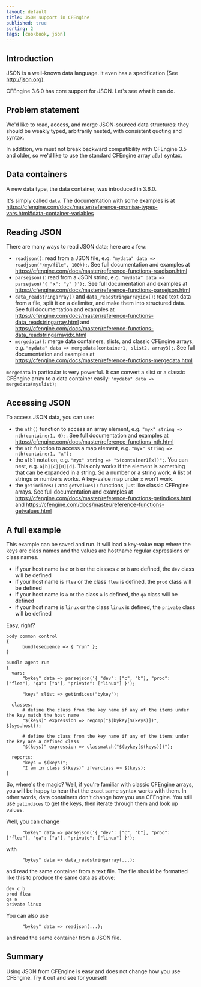 ```yaml
---
layout: default
title: JSON support in CFEngine
published: true
sorting: 2
tags: [cookbook, json]
---
```


## Introduction

JSON is a well-known data language. It even has a specification (See http://json.org).

CFEngine 3.6.0 has core support for JSON.  Let's see what it can do.

## Problem statement

We'd like to read, access, and merge JSON-sourced data structures:
they should be weakly typed, arbitrarily nested, with consistent
quoting and syntax.

In addition, we must not break backward compatibility with CFEngine
3.5 and older, so we'd like to use the standard CFEngine array `a[b]`
syntax.

## Data containers

A new data type, the data container, was introduced in 3.6.0.

It's simply called `data`.  The documentation with some examples is at https://cfengine.com/docs/master/reference-promise-types-vars.html#data-container-variables

## Reading JSON

There are many ways to read JSON data; here are a few:

* `readjson()`: read from a JSON file, e.g. `"mydata" data => readjson("/my/file", 100k);`.  See full documentation and examples at https://cfengine.com/docs/master/reference-functions-readjson.html
* `parsejson()`: read from a JSON string, e.g. `"mydata" data => parsejson('{ "x": "y" }');`.  See full documentation and examples at https://cfengine.com/docs/master/reference-functions-parsejson.html
* `data_readstringarray()` and `data_readstringarrayidx()`: read text data from a file, split it on a delimiter, and make them into structured data.  See full documentation and examples at https://cfengine.com/docs/master/reference-functions-data_readstringarray.html and https://cfengine.com/docs/master/reference-functions-data_readstringarrayidx.html
* `mergedata()`: merge data containers, slists, and classic CFEngine arrays, e.g. `"mydata" data => mergedata(container1, slist2, array3);`.  See full documentation and examples at https://cfengine.com/docs/master/reference-functions-mergedata.html

`mergedata` in particular is very powerful.  It can convert a slist or a classic CFEngine array to a data container easily: `"mydata" data => mergedata(myslist);`

## Accessing JSON

To access JSON data, you can use:

* the `nth()` function to access an array element, e.g. `"myx" string => nth(container1, 0);`.  See full documentation and examples at https://cfengine.com/docs/master/reference-functions-nth.html
* the `nth` function to access a map element, e.g. `"myx" string => nth(container1, "x");`
* the `a[b]` notation, e.g. `"myx" string => "$(container1[x])";`.  You can nest, e.g. `a[b][c][0][d]`.  This only works if the element is something that can be expanded in a string.  So a number or a string work.  A list of strings or numbers works.  A key-value map under `x` won't work.
* the `getindices()` and `getvalues()` functions, just like classic CFEngine arrays.  See full documentation and examples at https://cfengine.com/docs/master/reference-functions-getindices.html and https://cfengine.com/docs/master/reference-functions-getvalues.html

## A full example

This example can be saved and run. It will load a key-value map where
the keys are class names and the values are hostname regular
expressions or class names.

* if your host name is `c` or `b` or the classes `c` or `b` are defined, the `dev` class will be defined
* if your host name is `flea` or the class `flea` is defined, the `prod` class will be defined
* if your host name is `a` or the class `a` is defined, the `qa` class will be defined
* if your host name is `linux` or the class `linux` is defined, the `private` class will be defined

Easy, right?

```
body common control
{
      bundlesequence => { "run" };
}

bundle agent run
{
  vars:
      "bykey" data => parsejson('{ "dev": ["c", "b"], "prod": ["flea"], "qa": ["a"], "private": ["linux"] }');

      "keys" slist => getindices("bykey");

  classes:
      # define the class from the key name if any of the items under the key match the host name
      "$(keys)" expression => regcmp("$(bykey[$(keys)])", $(sys.host));

      # define the class from the key name if any of the items under the key are a defined class
      "$(keys)" expression => classmatch("$(bykey[$(keys)])");

  reports:
      "keys = $(keys)";
      "I am in class $(keys)" ifvarclass => $(keys);
}
```

So, where's the magic? Well, if you're familiar with classic CFEngine
arrays, you will be happy to hear that the exact same syntax works
with them. In other words, data containers don't change how you use
CFEngine. You still use `getindices` to get the keys, then iterate
through them and look up values.

Well, you can change

```
      "bykey" data => parsejson('{ "dev": ["c", "b"], "prod": ["flea"], "qa": ["a"], "private": ["linux"] }');
```

with

```
      "bykey" data => data_readstringarray(...);
```

and read the same container from a text file. The file should be
formatted like this to produce the same data as above:

```
dev c b
prod flea
qa a
private linux
```

You can also use


```
      "bykey" data => readjson(...);
```

and read the same container from a JSON file.

## Summary

Using JSON from CFEngine is easy and does not change how you use CFEngine.  Try it out and see for yourself!
